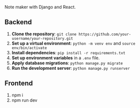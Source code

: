 Note maker with Django and React.

## Backend

1. **Clone the repository**: `git clone https://github.com/your-username/your-repository.git`
2. **Set up a virtual environment**: `python -m venv env` and `source env/bin/activate`
3. **Install dependencies**: `pip install -r requirements.txt`
4. **Set up environment variables** in a `.env` file.
5. **Apply database migrations**: `python manage.py migrate`
6. **Run the development server**: `python manage.py runserver`

## Frontend

1. npm i
2. npm run dev
